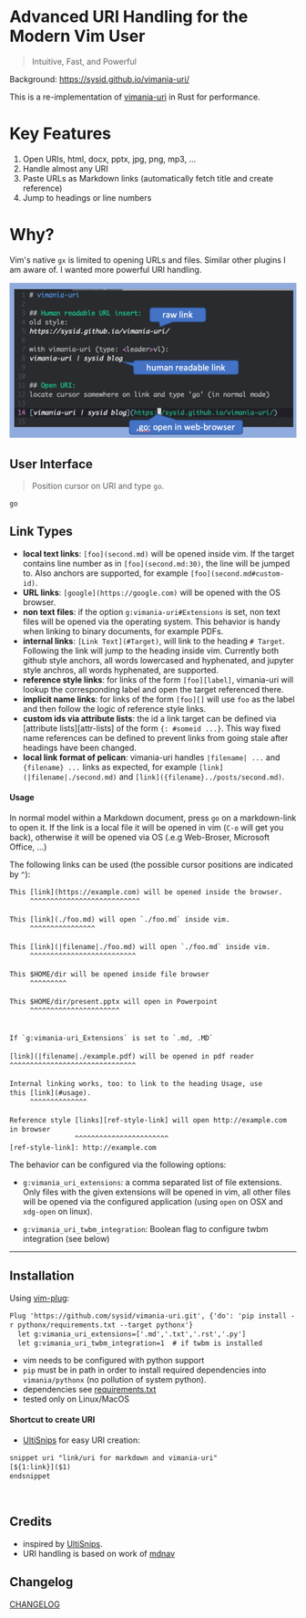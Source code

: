 # Advanced URI Handling for the Modern Vim User

> Intuitive, Fast, and Powerful

Background: https://sysid.github.io/vimania-uri/

This is a re-implementation of [vimania-uri](https://github.com/sysid/vimania-uri)
in Rust for performance.

# Key Features
1. Open URIs, html, docx, pptx, jpg, png, mp3, ...
2. Handle almost any URI
3. Paste URLs as Markdown links (automatically fetch title and create reference)
4. Jump to headings or line numbers

# Why?
Vim's native `gx` is limited to opening URLs and files.
Similar other plugins I am aware of. I wanted more powerful URI handling.

![demo](vimania-uri-demo.png)

## User Interface

> Position cursor on URI and type `go`.

    go

## Link Types
- **local text links**:
    `[foo](second.md)` will be opened inside vim.
    If the target contains line number as in `[foo](second.md:30)`, the line
    will be jumped to.
    Also anchors are supported, for example `[foo](second.md#custom-id)`.
- **URL links**:
    `[google](https://google.com)` will be opened with the OS browser.
- **non text files**:
    if the option `g:vimania-uri#Extensions` is set, non text files will be opened
    via the operating system.
    This behavior is handy when linking to binary documents, for example PDFs.
- **internal links**:
    `[Link Text](#Target)`, will link to the heading `# Target`.
    Following the link will jump to the heading inside vim.
    Currently both github style anchors, all words lowercased and hyphenated,
    and jupyter style anchros, all words hyphenated, are supported.
- **reference style links**:
    for links of the form `[foo][label]`, vimania-uri will lookup the corresponding
    label and open the target referenced there.
- **implicit name links**:
    for links of the form `[foo][]` will use `foo` as the label and then follow
    the logic of reference style links.
- **custom ids via attribute lists**:
    the id a link target can be defined via [attribute lists][attr-lists] of
    the form `{: #someid ...}`.
    This way fixed name references can be defined to prevent links from going
    stale after headings have been changed.
- **local link format of pelican**:
    vimania-uri handles `|filename| ...` and `{filename} ...` links as expected, for
    example `[link](|filename|./second.md)` and
    `[link]({filename}../posts/second.md)`.


#### Usage

In normal model within a Markdown document, press `go` on a markdown-link to open it.
If the link is a local file it will be opened in vim (`C-o` will get you back),
otherwise it will be opened via OS (.e.g Web-Broser, Microsoft Office, ...)

The following links can be used (the possible cursor positions are indicated by `^`):

    This [link](https://example.com) will be opened inside the browser.
         ^^^^^^^^^^^^^^^^^^^^^^^^^^^

    This [link](./foo.md) will open `./foo.md` inside vim.
         ^^^^^^^^^^^^^^^^

    This [link](|filename|./foo.md) will open `./foo.md` inside vim.
         ^^^^^^^^^^^^^^^^^^^^^^^^^^

    This $HOME/dir will be opened inside file browser
         ^^^^^^^^^

    This $HOME/dir/present.pptx will open in Powerpoint
         ^^^^^^^^^^^^^^^^^^^^^^


    If `g:vimania-uri_Extensions` is set to `.md, .MD`

    [link](|filename|./example.pdf) will be opened in pdf reader
    ^^^^^^^^^^^^^^^^^^^^^^^^^^^^^^^

    Internal linking works, too: to link to the heading Usage, use
    this [link](#usage).
         ^^^^^^^^^^^^^^

    Reference style [links][ref-style-link] will open http://example.com in browser
                    ^^^^^^^^^^^^^^^^^^^^^^^
    [ref-style-link]: http://example.com


The behavior can be configured via the following options:

- `g:vimania_uri_extensions`:
    a comma separated list of file extensions.
    Only files with the given extensions will be opened in vim, all other
    files will be opened via the configured application (using `open` on OSX
    and `xdg-open` on linux).

- `g:vimania_uri_twbm_integration`:
    Boolean flag to configure twbm integration (see below)

---

## Installation
Using [vim-plug](https://github.com/junegunn/vim-plug):
```vim
Plug 'https://github.com/sysid/vimania-uri.git', {'do': 'pip install -r pythonx/requirements.txt --target pythonx'}
  let g:vimania_uri_extensions=['.md','.txt','.rst','.py']
  let g:vimania_uri_twbm_integration=1  # if twbm is installed
```
- vim needs to be configured with python support
- `pip` must be in path in order to install required dependencies into `vimania/pythonx` (no pollution of system python).
- dependencies see [requirements.txt](requirements.txt)
- tested only on Linux/MacOS


#### Shortcut to create URI
- [UltiSnips](https://github.com/SirVer/ultisnips) for easy URI creation:
```
snippet uri "link/uri for markdown and vimania-uri"
[${1:link}]($1)
endsnippet
```
<br>

## Credits
- inspired by [UltiSnips](https://github.com/SirVer/ultisnips).
- URI handling is based on work of [mdnav](https://github.com/chmp/mdnav)


## Changelog
[CHANGELOG](https://github.com/sysid/vimania-uri/blob/master/CHANGELOG.rst)

<!-- Badges -->
